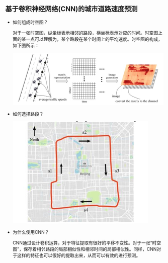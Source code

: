 ## 基于卷积神经网络(CNN)的城市道路速度预测


* 如何组成时空图？

    对于一张时空图，纵坐标表示相邻的路段，横坐标表示对应的时间。时空图上面的某一点可以理解为，某个路段在某个时间上的平均速度。时空图的构成，如下图所示：

    ![](1.png)


* 如何选择路段？

    ![](2.png)


* 为什么使用CNN？
    
    CNN通过设计卷积运算，对于特征提取有很好的平移不变性。对于一张“时空图”，保存着相邻路段的局部相似性和相邻时间的局部相似性。同样，CNN对于这样的特征也可以很好的提取出来，从而可以有效的进行预测。
